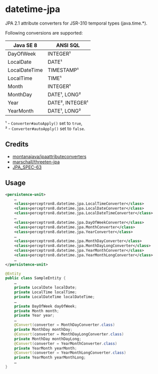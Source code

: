 datetime-jpa
============
JPA 2.1 attribute converters for JSR-310 temporal types (java.time.*).

Following conversions are supported:



| Java SE 8      | ANSI SQL        |
| -------------- | --------------- |
| DayOfWeek      | INTEGER¹        |
| LocalDate      | DATE¹           |
| LocalDateTime  | TIMESTAMP¹      |
| LocalTime      | TIME¹           |
| Month          | INTEGER¹        |
| MonthDay       | DATE¹, LONG²    |
| Year           | DATE², INTEGER¹ |
| YearMonth      | DATE¹, LONG²    |

¹ - `Converter#autoApply()` set to `true`,<br>
² - `Converter#autoApply()` set to `false`.


Credits
-------
* [montanajava/jpaattributeconverters](https://bitbucket.org/montanajava/jpaattributeconverters) 
* [marschall/threeten-jpa](https://github.com/marschall/threeten-jpa)
* [JPA_SPEC-63](https://java.net/jira/browse/JPA_SPEC-63)


Usage
-----
```xml
<persistence-unit>
    …
    <class>perceptron8.datetime.jpa.LocalTimeConverter</class>
    <class>perceptron8.datetime.jpa.LocalDateConverter</class>
    <class>perceptron8.datetime.jpa.LocalDateTimeConverter</class>
    …
    <class>perceptron8.datetime.jpa.DayOfWeekConverter</class>
    <class>perceptron8.datetime.jpa.MonthConverter</class>
    <class>perceptron8.datetime.jpa.YearConverter</class>
    …
    <class>perceptron8.datetime.jpa.MonthDayConverter</class>
    <class>perceptron8.datetime.jpa.MonthDayLongConverter</class>
    <class>perceptron8.datetime.jpa.YearMonthConverter</class>
    <class>perceptron8.datetime.jpa.YearMonthLongConverter</class>
    …
</persistence-unit>
```

```java
@Entity
public class SampleEntity {
    …
    private LocalDate localDate;
    private LocalTime localTime;
    private LocalDateTime localDateTime;
    …
    private DayOfWeek dayOfWeek;
    private Month month;
    private Year year;
    …
    @Convert(converter = MonthDayConverter.class)
    private MonthDay monthDay;
    @Convert(converter = MonthDayLongConverter.class)
    private MonthDay monthDayLong;
    @Convert(converter = YearMonthConverter.class)
    private YearMonth yearMonth;
    @Convert(converter = YearMonthLongConverter.class)
    private YearMonth yearMonthLong;
    …
}
```
